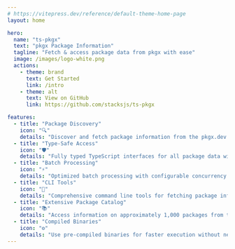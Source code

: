 ```yaml
---
# https://vitepress.dev/reference/default-theme-home-page
layout: home

hero:
  name: "ts-pkgx"
  text: "pkgx Package Information"
  tagline: "Fetch & access package data from pkgx with ease"
  image: /images/logo-white.png
  actions:
    - theme: brand
      text: Get Started
      link: /intro
    - theme: alt
      text: View on GitHub
      link: https://github.com/stacksjs/ts-pkgx

features:
  - title: "Package Discovery"
    icon: "🔍"
    details: "Discover and fetch package information from the pkgx.dev Pantry."
  - title: "Type-Safe Access"
    icon: "🛡️"
    details: "Fully typed TypeScript interfaces for all package data with IntelliSense support."
  - title: "Batch Processing"
    icon: "⚡"
    details: "Optimized batch processing with configurable concurrency for efficiently handling hundreds of packages."
  - title: "CLI Tools"
    icon: "🧰"
    details: "Comprehensive command line tools for fetching package info and generating files."
  - title: "Extensive Package Catalog"
    icon: "📚"
    details: "Access information on approximately 1,000 packages from the pkgx ecosystem."
  - title: "Compiled Binaries"
    icon: "⚙️"
    details: "Use pre-compiled binaries for faster execution without needing a JavaScript runtime."
---
```


<Home />
